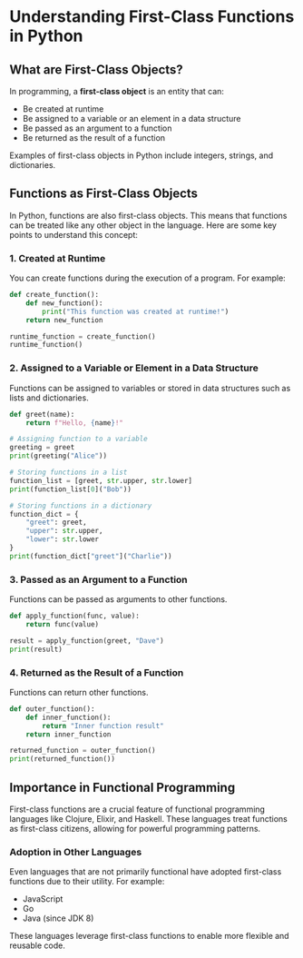 # Understanding First-Class Functions in Python

## What are First-Class Objects?

In programming, a **first-class object** is an entity that can:
- Be created at runtime
- Be assigned to a variable or an element in a data structure
- Be passed as an argument to a function
- Be returned as the result of a function

Examples of first-class objects in Python include integers, strings, and dictionaries. 

## Functions as First-Class Objects

In Python, functions are also first-class objects. This means that functions can be treated like any other object in the language. Here are some key points to understand this concept:

### 1. Created at Runtime
You can create functions during the execution of a program. For example:

```python
def create_function():
    def new_function():
        print("This function was created at runtime!")
    return new_function

runtime_function = create_function()
runtime_function()
```

### 2. Assigned to a Variable or Element in a Data Structure
Functions can be assigned to variables or stored in data structures such as lists and dictionaries.

```python
def greet(name):
    return f"Hello, {name}!"

# Assigning function to a variable
greeting = greet
print(greeting("Alice"))

# Storing functions in a list
function_list = [greet, str.upper, str.lower]
print(function_list[0]("Bob"))

# Storing functions in a dictionary
function_dict = {
    "greet": greet,
    "upper": str.upper,
    "lower": str.lower
}
print(function_dict["greet"]("Charlie"))
```

### 3. Passed as an Argument to a Function
Functions can be passed as arguments to other functions.

```python
def apply_function(func, value):
    return func(value)

result = apply_function(greet, "Dave")
print(result)
```

### 4. Returned as the Result of a Function
Functions can return other functions.

```python
def outer_function():
    def inner_function():
        return "Inner function result"
    return inner_function

returned_function = outer_function()
print(returned_function())
```

## Importance in Functional Programming

First-class functions are a crucial feature of functional programming languages like Clojure, Elixir, and Haskell. These languages treat functions as first-class citizens, allowing for powerful programming patterns.

### Adoption in Other Languages

Even languages that are not primarily functional have adopted first-class functions due to their utility. For example:
- JavaScript
- Go
- Java (since JDK 8)

These languages leverage first-class functions to enable more flexible and reusable code.
